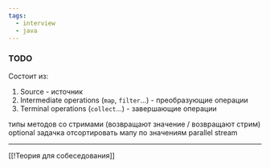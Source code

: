 ```yaml
---
tags:
  - interview
  - java
---
```

### TODO

Состоит из:
1. Source - источник
2. Intermediate operations (`map`, `filter`...) - преобразующие операции
3. Terminal operations (`collect`...) - завершающие операции

типы методов со стримами (возвращают значение / возвращают стрим)
optional
задачка отсортировать мапу по значениям
parallel stream

---

[[!Теория для собеседования]]